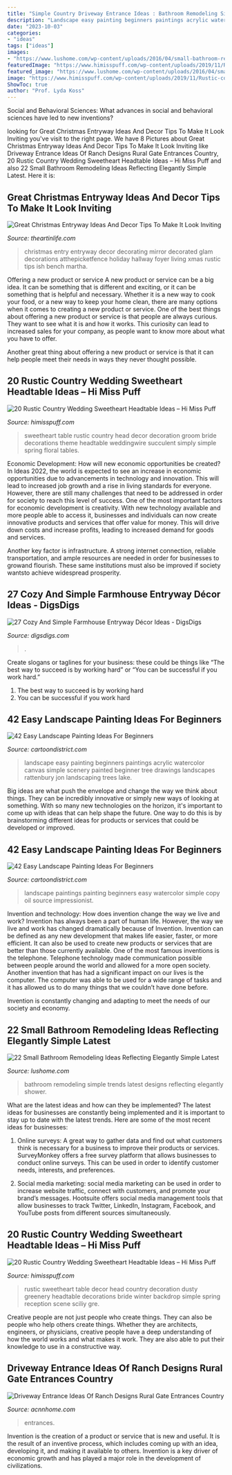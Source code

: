 ```yaml
---
title: "Simple Country Driveway Entrance Ideas : Bathroom Remodeling Simple Trends Latest Designs Reflecting Elegantly Shower"
description: "Landscape easy painting beginners paintings acrylic watercolor canvas simple scenery painted beginner tree drawings landscapes rattenbury jon landscaping trees lake"
date: "2023-10-03"
categories:
- "ideas"
tags: ["ideas"]
images:
- "https://www.lushome.com/wp-content/uploads/2016/04/small-bathroom-remodeling-ideas-6.jpg"
featuredImage: "https://www.himisspuff.com/wp-content/uploads/2019/11/Rustic-country-wedding-sweetheart-head-table-decoration-ideas-4.jpg"
featured_image: "https://www.lushome.com/wp-content/uploads/2016/04/small-bathroom-remodeling-ideas-6.jpg"
image: "https://www.himisspuff.com/wp-content/uploads/2019/11/Rustic-country-wedding-sweetheart-head-table-decoration-ideas-4.jpg"
ShowToc: true
author: "Prof. Lyda Koss"
---
```



Social and Behavioral Sciences: What advances in social and behavioral sciences have led to new inventions?
 

	

		
looking for Great Christmas Entryway Ideas And Decor Tips To Make It Look Inviting you've visit to the right page. We have 8 Pictures about Great Christmas Entryway Ideas And Decor Tips To Make It Look Inviting like Driveway Entrance Ideas Of Ranch Designs Rural Gate Entrances Country, 20 Rustic Country Wedding Sweetheart Headtable Ideas – Hi Miss Puff and also 22 Small Bathroom Remodeling Ideas Reflecting Elegantly Simple Latest. Here it is:
		
    
## Great Christmas Entryway Ideas And Decor Tips To Make It Look Inviting

<img loading=lazy src="http://theartinlife.com/wp-content/uploads/2017/11/Christmas-Entryway-4-The-ART-In-LIFE.jpg" onerror="this.onerror=null;this.src='https://tse2.mm.bing.net/th?id=OIP.NuYDlB7jp_Abh0qAlwzTLAHaLu&amp;pid=15.1';" alt="Great Christmas Entryway Ideas And Decor Tips To Make It Look Inviting">

_Source: theartinlife.com_

>christmas entry entryway decor decorating mirror decorated glam decorations atthepicketfence holiday hallway foyer living xmas rustic tips ish bench martha. 

	

Offering a new product or service
A new product or service can be a big idea. It can be something that is different and exciting, or it can be something that is helpful and necessary. Whether it is a new way to cook your food, or a new way to keep your home clean, there are many options when it comes to creating a new product or service. 
One of the best things about offering a new product or service is that people are always curious. They want to see what it is and how it works. This curiosity can lead to increased sales for your company, as people want to know more about what you have to offer. 

Another great thing about offering a new product or service is that it can help people meet their needs in ways they never thought possible.

    
## 20 Rustic Country Wedding Sweetheart Headtable Ideas – Hi Miss Puff

<img loading=lazy src="https://www.himisspuff.com/wp-content/uploads/2019/11/Rustic-country-wedding-sweetheart-head-table-decoration-ideas-3.jpg" onerror="this.onerror=null;this.src='https://tse2.mm.bing.net/th?id=OIP._Bi42yCRo0VfU8SzxZoTkwHaLG&amp;pid=15.1';" alt="20 Rustic Country Wedding Sweetheart Headtable Ideas – Hi Miss Puff">

_Source: himisspuff.com_

>sweetheart table rustic country head decor decoration groom bride decorations theme headtable weddingwire succulent simply simple spring floral tables. 

	

Economic Development: How will new economic opportunities be created?
In Ideas 2022, the world is expected to see an increase in economic opportunities due to advancements in technology and innovation. This will lead to increased job growth and a rise in living standards for everyone. However, there are still many challenges that need to be addressed in order for society to reach this level of success. 
One of the most important factors for economic development is creativity. With new technology available and more people able to access it, businesses and individuals can now create innovative products and services that offer value for money. This will drive down costs and increase profits, leading to increased demand for goods and services.

Another key factor is infrastructure. A strong internet connection, reliable transportation, and ample resources are needed in order for businesses to growand flourish. These same institutions must also be improved if society wantsto achieve widespread prosperity.

    
## 27 Cozy And Simple Farmhouse Entryway Décor Ideas - DigsDigs

<img loading=lazy src="https://www.digsdigs.com/photos/cozy-and-simple-farmhouse-entryway-decor-ideas-27.jpg" onerror="this.onerror=null;this.src='https://tse1.mm.bing.net/th?id=OIP._2iM_iQRXnl5qyfRWCJCKQHaLH&amp;pid=15.1';" alt="27 Cozy And Simple Farmhouse Entryway Décor Ideas - DigsDigs">

_Source: digsdigs.com_

>. 

	

Create slogans or taglines for your business: these could be things like “The best way to succeed is by working hard” or “You can be successful if you work hard.”
1. The best way to succeed is by working hard 
2. You can be successful if you work hard 

    
## 42 Easy Landscape Painting Ideas For Beginners

<img loading=lazy src="http://www.cartoondistrict.com/wp-content/uploads/2017/07/Easy-Landscape-Painting-Ideas-For-Beginners-10.jpg" onerror="this.onerror=null;this.src='https://tse4.mm.bing.net/th?id=OIP.bEX3BBKqw-GK3IsMK8V4PQHaJ4&amp;pid=15.1';" alt="42 Easy Landscape Painting Ideas For Beginners">

_Source: cartoondistrict.com_

>landscape easy painting beginners paintings acrylic watercolor canvas simple scenery painted beginner tree drawings landscapes rattenbury jon landscaping trees lake. 

	

Big ideas are what push the envelope and change the way we think about things. They can be incredibly innovative or simply new ways of looking at something. With so many new technologies on the horizon, it's important to come up with ideas that can help shape the future. One way to do this is by brainstorming different ideas for products or services that could be developed or improved.

    
## 42 Easy Landscape Painting Ideas For Beginners

<img loading=lazy src="http://www.cartoondistrict.com/wp-content/uploads/2017/07/Easy-Landscape-Painting-Ideas-For-Beginners-20.jpg" onerror="this.onerror=null;this.src='https://tse3.mm.bing.net/th?id=OIP.hO0FfIecpDA5JsUijgRCUQHaKd&amp;pid=15.1';" alt="42 Easy Landscape Painting Ideas For Beginners">

_Source: cartoondistrict.com_

>landscape paintings painting beginners easy watercolor simple copy oil source impressionist. 

	

Invention and technology: How does invention change the way we live and work?
Invention has always been a part of human life. However, the way we live and work has changed dramatically because of Invention. Invention can be defined as any new development that makes life easier, faster, or more efficient. It can also be used to create new products or services that are better than those currently available.
One of the most famous inventions is the telephone. Telephone technology made communication possible between people around the world and allowed for a more open society. Another invention that has had a significant impact on our lives is the computer. The computer was able to be used for a wide range of tasks and it has allowed us to do many things that we couldn’t have done before.

Invention is constantly changing and adapting to meet the needs of our society and economy.

    
## 22 Small Bathroom Remodeling Ideas Reflecting Elegantly Simple Latest

<img loading=lazy src="https://www.lushome.com/wp-content/uploads/2016/04/small-bathroom-remodeling-ideas-6.jpg" onerror="this.onerror=null;this.src='https://tse4.mm.bing.net/th?id=OIP.SlmZnKTHpddf7snSez9j0AHaIA&amp;pid=15.1';" alt="22 Small Bathroom Remodeling Ideas Reflecting Elegantly Simple Latest">

_Source: lushome.com_

>bathroom remodeling simple trends latest designs reflecting elegantly shower. 

	

What are the latest ideas and how can they be implemented?
The latest ideas for businesses are constantly being implemented and it is important to stay up to date with the latest trends. Here are some of the most recent ideas for businesses:
1. Online surveys: A great way to gather data and find out what customers think is necessary for a business to improve their products or services. SurveyMonkey offers a free survey platform that allows businesses to conduct online surveys. This can be used in order to identify customer needs, interests, and preferences.

2. Social media marketing: social media marketing can be used in order to increase website traffic, connect with customers, and promote your brand’s messages. Hootsuite offers social media management tools that allow businesses to track Twitter, LinkedIn, Instagram, Facebook, and YouTube posts from different sources simultaneously.

    
## 20 Rustic Country Wedding Sweetheart Headtable Ideas – Hi Miss Puff

<img loading=lazy src="https://www.himisspuff.com/wp-content/uploads/2019/11/Rustic-country-wedding-sweetheart-head-table-decoration-ideas-4.jpg" onerror="this.onerror=null;this.src='https://tse1.mm.bing.net/th?id=OIP.b2D48BlPXGmzPJH3mPB0HwHaJQ&amp;pid=15.1';" alt="20 Rustic Country Wedding Sweetheart Headtable Ideas – Hi Miss Puff">

_Source: himisspuff.com_

>rustic sweetheart table decor head country decoration dusty greenery headtable decorations bride winter backdrop simple spring reception scene sciliy gre. 

	

Creative people are not just people who create things. They can also be people who help others create things. Whether they are architects, engineers, or physicians, creative people have a deep understanding of how the world works and what makes it work. They are also able to put their knowledge to use in a constructive way.

    
## Driveway Entrance Ideas Of Ranch Designs Rural Gate Entrances Country

<img loading=lazy src="https://www.acnnhome.com/wp-content/uploads/2019/01/driveway-entrance-ideas-of-ranch-designs-rural-gate-entrances-country-entry-137-738x658.jpg" onerror="this.onerror=null;this.src='https://tse1.mm.bing.net/th?id=OIP.Yta1z-3xjM90xZw_g-FCcwHaGm&amp;pid=15.1';" alt="Driveway Entrance Ideas Of Ranch Designs Rural Gate Entrances Country">

_Source: acnnhome.com_

>entrances. 

	

Invention is the creation of a product or service that is new and useful. It is the result of an inventive process, which includes coming up with an idea, developing it, and making it available to others. Invention is a key driver of economic growth and has played a major role in the development of civilizations.

